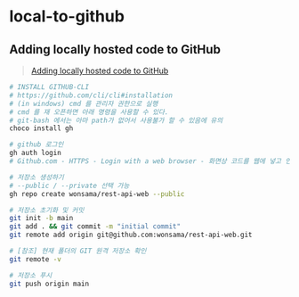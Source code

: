 # local-to-github

## Adding locally hosted code to GitHub

> [Adding locally hosted code to GitHub](https://docs.github.com/en/get-started/importing-your-projects-to-github/importing-source-code-to-github/adding-locally-hosted-code-to-github)

```sh
# INSTALL GITHUB-CLI
# https://github.com/cli/cli#installation
# (in windows) cmd 를 관리자 권한으로 실행
# cmd 를 재 오픈하면 아래 명령을 사용할 수 있다.
# git-bash 에서는 아마 path가 없어서 사용불가 할 수 있음에 유의
choco install gh

# github 로그인
gh auth login
# Github.com - HTTPS - Login with a web browser - 화면상 코드를 웹에 넣고 인증완료

# 저장소 생성하기
# --public / --private 선택 가능
gh repo create wonsama/rest-api-web --public

# 저장소 초기화 및 커밋
git init -b main
git add . && git commit -m "initial commit"
git remote add origin git@github.com:wonsama/rest-api-web.git

# [참조] 현재 폴더의 GIT 원격 저장소 확인
git remote -v

# 저장소 푸시
git push origin main
```
